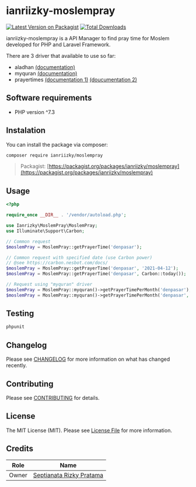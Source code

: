 # ianriizky-moslempray

[![Latest Version on Packagist](https://img.shields.io/packagist/v/ianriizky/moslempray.svg?style=flat-square)](https://packagist.org/packages/ianriizky/moslempray)
[![Total Downloads](https://img.shields.io/packagist/dt/ianriizky/moslempray.svg?style=flat-square)](https://packagist.org/packages/ianriizky/moslempray)

ianriizky-moslempray is a API Manager to find pray time for Moslem developed for PHP and Laravel Framework.

There are 3 driver that available to use so far:
- aladhan [(documentation)](https://aladhan.com/prayer-times-api)
- myquran [(documentation)](https://documenter.getpostman.com/view/841292/Tz5p7yHS)
- prayertimes [(documentation 1)](https://prayertimes.date/api) [(doucumentation 2)](https://waktusholat.org/api/docs/today)

## Software requirements
- PHP version ^7.3

## Instalation
You can install the package via composer:

```bash
composer require ianriizky/moslempray
```
> Packagist: [https://packagist.org/packages/ianriizky/moslempray](https://packagist.org/packages/ianriizky/moslempray)

## Usage
```php
<?php

require_once __DIR__ . '/vendor/autoload.php';

use Ianrizky\MoslemPray\MoslemPray;
use Illuminate\Support\Carbon;

// Common request
$moslemPray = MoslemPray::getPrayerTime('denpasar');

// Common request with specified date (use Carbon power)
// @see https://carbon.nesbot.com/docs/
$moslemPray = MoslemPray::getPrayerTime('denpasar', '2021-04-12');
$moslemPray = MoslemPray::getPrayerTime('denpasar', Carbon::today());

// Request using "myquran" driver
$moslemPray = MoslemPray::myquran()->getPrayerTimePerMonth('denpasar');
$moslemPray = MoslemPray::myquran()->getPrayerTimePerMonth('denpasar', 2021, 4);

```

## Testing
```bash
phpunit
```

## Changelog

Please see [CHANGELOG](CHANGELOG.md) for more information on what has changed recently.

## Contributing

Please see [CONTRIBUTING](CONTRIBUTING.md) for details.

## License

The MIT License (MIT). Please see [License File](LICENSE.md) for more information.

## Credits
| Role | Name |
| ---- | ---- |
| Owner | [Septianata Rizky Pratama](https://github.com/ianriizky) |
